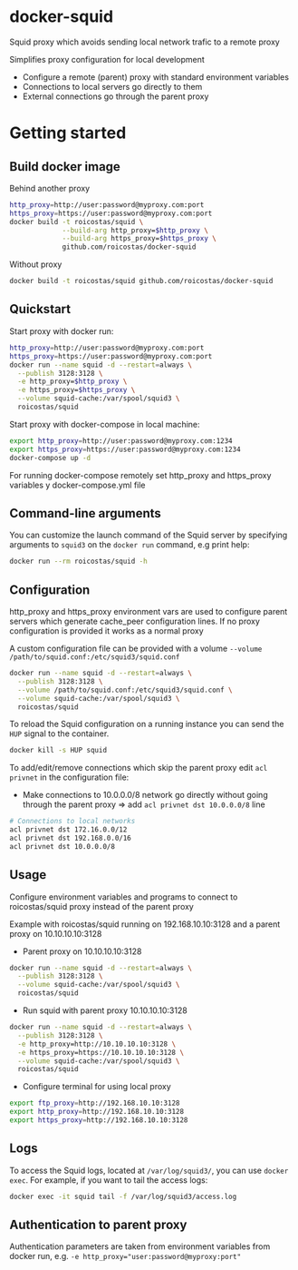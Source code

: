 # docker-squid

Squid proxy which avoids sending local network trafic to a remote proxy

Simplifies proxy configuration for local development

+ Configure a remote (parent) proxy with standard environment variables
+ Connections to local servers go directly to them
+ External connections go through the parent proxy

# Getting started

## Build docker image

Behind another proxy
```bash
http_proxy=http://user:password@myproxy.com:port
https_proxy=https://user:password@myproxy.com:port
docker build -t roicostas/squid \
             --build-arg http_proxy=$http_proxy \
             --build-arg https_proxy=$https_proxy \
             github.com/roicostas/docker-squid
```

Without proxy
```bash
docker build -t roicostas/squid github.com/roicostas/docker-squid
```

## Quickstart

Start proxy with docker run:

```bash
http_proxy=http://user:password@myproxy.com:port
https_proxy=https://user:password@myproxy.com:port
docker run --name squid -d --restart=always \
  --publish 3128:3128 \
  -e http_proxy=$http_proxy \
  -e https_proxy=$https_proxy \
  --volume squid-cache:/var/spool/squid3 \
  roicostas/squid
```

Start proxy with docker-compose in local machine:

```bash
export http_proxy=http://user:password@myproxy.com:1234
export https_proxy=https://user:password@myproxy.com:1234
docker-compose up -d
```

For running docker-compose remotely set http_proxy and https_proxy variables y docker-compose.yml file

## Command-line arguments

You can customize the launch command of the Squid server by specifying arguments to `squid3` on the `docker run` command, e.g print help:

```bash
docker run --rm roicostas/squid -h
```

## Configuration

http_proxy and https_proxy environment vars are used to configure parent servers which generate cache_peer configuration lines. If no proxy configuration is provided it works as a normal proxy

A custom configuration file can be provided with a volume `--volume /path/to/squid.conf:/etc/squid3/squid.conf` 

```bash
docker run --name squid -d --restart=always \
  --publish 3128:3128 \
  --volume /path/to/squid.conf:/etc/squid3/squid.conf \
  --volume squid-cache:/var/spool/squid3 \
  roicostas/squid
```

To reload the Squid configuration on a running instance you can send the `HUP` signal to the container.

```bash
docker kill -s HUP squid
```

To add/edit/remove connections which skip the parent proxy edit `acl privnet` in the configuration file:

- Make connections to 10.0.0.0/8 network go directly without going through the parent proxy  => add `acl privnet dst 10.0.0.0/8` line

```bash
# Connections to local networks
acl privnet dst 172.16.0.0/12
acl privnet dst 192.168.0.0/16
acl privnet dst 10.0.0.0/8
```

## Usage

Configure environment variables and programs to connect to roicostas/squid proxy instead of the parent proxy

Example with roicostas/squid running on 192.168.10.10:3128 and a parent proxy on 10.10.10.10:3128

- Parent proxy on 10.10.10.10:3128
```bash
docker run --name squid -d --restart=always \
  --publish 3128:3128 \
  --volume squid-cache:/var/spool/squid3 \
  roicostas/squid
```

- Run squid with parent proxy 10.10.10.10:3128
```bash
docker run --name squid -d --restart=always \
  --publish 3128:3128 \
  -e http_proxy=http://10.10.10.10:3128 \
  -e https_proxy=https://10.10.10.10:3128 \
  --volume squid-cache:/var/spool/squid3 \
  roicostas/squid
```

- Configure terminal for using local proxy
```bash
export ftp_proxy=http://192.168.10.10:3128
export http_proxy=http://192.168.10.10:3128
export https_proxy=http://192.168.10.10:3128
```

## Logs

To access the Squid logs, located at `/var/log/squid3/`, you can use `docker exec`. For example, if you want to tail the access logs:

```bash
docker exec -it squid tail -f /var/log/squid3/access.log
```

## Authentication to parent proxy

Authentication parameters are taken from environment variables from docker run, e.g. `-e http_proxy="user:password@myproxy:port"`
